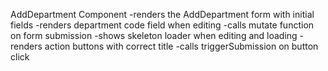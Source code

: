 AddDepartment Component
-renders the AddDepartment form with initial fields
-renders department code field when editing
-calls mutate function on form submission
-shows skeleton loader when editing and loading
-renders action buttons with correct title
-calls triggerSubmission on button click
